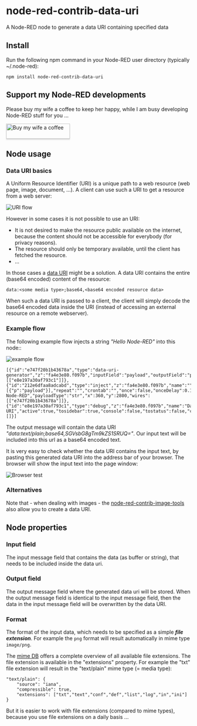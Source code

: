 # node-red-contrib-data-uri
A Node-RED node to generate a data URI containing specified data

## Install
Run the following npm command in your Node-RED user directory (typically ~/.node-red):
```
npm install node-red-contrib-data-uri
```

## Support my Node-RED developments
Please buy my wife a coffee to keep her happy, while I am busy developing Node-RED stuff for you ...

<a href="https://www.buymeacoffee.com/bartbutenaers" target="_blank"><img src="https://www.buymeacoffee.com/assets/img/custom_images/orange_img.png" alt="Buy my wife a coffee" style="height: 41px !important;width: 174px !important;box-shadow: 0px 3px 2px 0px rgba(190, 190, 190, 0.5) !important;-webkit-box-shadow: 0px 3px 2px 0px rgba(190, 190, 190, 0.5) !important;" ></a>

## Node usage

### Data URI basics
A Uniform Resource Identifier (URI) is a unique path to a web resource (web page, image, document, ...).  A client can use such a URI to get a resource from a web server:

![URI flow](https://user-images.githubusercontent.com/14224149/132959607-49a4293a-5ecb-4a8e-98b3-022632a67cb4.png)

However in some cases it is not possible to use an URI:
+ It is not desired to make the resource public available on the internet, because the content should not be accessible for everybody (for privacy reasons).
+ The resource should only be temporary available, until the client has fetched the resource.  
+ ...

In those cases a [data URI](https://en.wikipedia.org/wiki/Data_URI_scheme) might be a solution.  A data URI contains the entire (base64 encoded) content of the resource:
```
data:<some media type>;base64,<base64 encoded resource data>
```
When such a data URI is passed to a client, the client will simply decode the base64 encoded data inside the URI (instead of accessing an external resource on a remote webserver).

### Example flow

The following example flow injects a string *"Hello Node-RED"* into this node::

![example flow](https://user-images.githubusercontent.com/14224149/132923612-73a47700-e028-4c53-a7a6-dd21ae2a532a.png)
```
[{"id":"e747f20b1b43678a","type":"data-uri-generator","z":"fa4e3e80.f097b","inputField":"payload","outputField":"payload","format":"text","name":"","x":560,"y":2800,"wires":[["e8e197a30af793c1"]]},{"id":"212e6dfaa8adcabd","type":"inject","z":"fa4e3e80.f097b","name":"","props":[{"p":"payload"}],"repeat":"","crontab":"","once":false,"onceDelay":0.1,"topic":"","payload":"Hello Node-RED","payloadType":"str","x":360,"y":2800,"wires":[["e747f20b1b43678a"]]},{"id":"e8e197a30af793c1","type":"debug","z":"fa4e3e80.f097b","name":"Data URI","active":true,"tosidebar":true,"console":false,"tostatus":false,"complete":"true","targetType":"full","statusVal":"","statusType":"auto","x":740,"y":2800,"wires":[]}]
```
The output message will contain the data URI *"data:text/plain;base64,SGVsbG8gTm9kZS1SRUQ="*.  Our input text will be included into this url as a base64 encoded text.

It is very easy to check whether the data URI contains the input text, by pasting this generated data URI into the address bar of your browser.  The browser will show the input text into the page window:

![Browser test](https://user-images.githubusercontent.com/14224149/132923969-4512570f-f39b-494b-b92e-65948ebc42f1.png)

### Alternatives

Note that - when dealing with images - the [node-red-contrib-image-tools](https://discourse.nodered.org/t/announce-node-red-contrib-data-uri-beta/50901/7?u=bartbutenaers) also allow you to create a data URI.

## Node properties

### Input field
The input message field that contains the data (as buffer or string), that needs to be included inside the data uri.

### Output field
The output message field where the generated data uri will be stored.  When the output message field is identical to the input message field, then the data in the input message field will be overwritten by the data URI.

### Format
The format of the input data, which needs to be specified as a simple ***file extension***.  For example the `png` format will result automatically in mime type `image/png`.  

The [mime DB](https://github.com/jshttp/mime-db/blob/master/db.json) offers a complete overview of all available file extensions.  The file extension is available in the "extensions" property.  For example the "txt" file extension will result in the "text/plain" mime type (= media type):
```
"text/plain": {
    "source": "iana",
    "compressible": true,
    "extensions": ["txt","text","conf","def","list","log","in","ini"]
}
```
But it is easier to work with file extensions (compared to mime types), because you use file extensions on a daily basis ...
